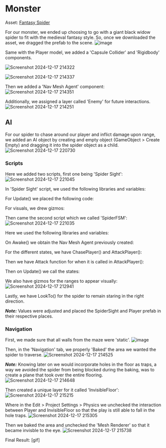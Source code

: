 # Monster
Asset: [Fantasy Spider](https://assetstore.unity.com/packages/3d/characters/animals/insects/fantasy-spider-236418)

For our monster, we ended up choosing to go with a giant black widow spider to fit with the medieval fantasy style. So, once we downloaded the asset, we dragged the prefab to the scene.
![image](https://github.com/user-attachments/assets/43d5740b-c7e1-4bd2-a332-42352f4caa29)

Same with the Player model, we added a 'Capsule Collider' and 'Rigidbody' components.

![Screenshot 2024-12-17 214322](https://github.com/user-attachments/assets/2b28c3ce-8e96-457f-8dc2-bd45cb8d2a4d)

![Screenshot 2024-12-17 214337](https://github.com/user-attachments/assets/64c612c2-7646-4723-81d4-03ebd4babdb0)

Then we added a 'Nav Mesh Agent' component:
![Screenshot 2024-12-17 214351](https://github.com/user-attachments/assets/1748da76-c06f-46ec-91f6-67b5c8e38f30)

Additionally, we assigned a layer called 'Enemy' for future interactions.
![Screenshot 2024-12-17 214251](https://github.com/user-attachments/assets/828bd492-0dc8-4750-9b43-4e8b3a47c16f)

## AI
For our spider to chase around our player and inflict damage upon range, we added an AI object by creating and empty object (GameObject > Create Empty) and dragging it into the spider object as a child.
![Screenshot 2024-12-17 220730](https://github.com/user-attachments/assets/f51b4f5e-d6ce-4bae-832f-32a6350926a8)

### Scripts
Here we added two scripts, first one being 'Spider Sight':
![Screenshot 2024-12-17 221045](https://github.com/user-attachments/assets/fd434b39-7349-4174-a0a3-8b9cc8e8f676)

In 'Spider Sight' script, we used the following libraries and variables:

For Update() we placed the following code:

For visuals, we drew gizmos:

Then came the second script which we called 'SpiderFSM':
![Screenshot 2024-12-17 221035](https://github.com/user-attachments/assets/95897e14-c2fa-4bbc-b12b-cb6e8451b0ef)

Here we used the following libraries and variables:

On Awake() we obtain the Nav Mesh Agent previously created:

For the different states, we have ChasePlayer() and AttackPlayer():

Then we have Attack function for when it is called in AttackPlayer():

Then on Update() we call the states:

We also have gizmos for the ranges to appear visually:
![Screenshot 2024-12-17 212941](https://github.com/user-attachments/assets/8634e194-3230-4722-8a17-09c9ecf751b2)

Lastly, we have LookTo() for the spider to remain staring in the right direction.

___Note:___ Values were adjusted and placed the SpiderSight and Player prefab in their respective places.

### Navigation
First, we made sure that all walls from the maze were 'static'.
![image](https://github.com/user-attachments/assets/61e5561e-2ff2-4a2d-822a-ac5caaf24a77)

Then, in the 'Navigation' tab, we properly 'Baked' the area we wanted the spider to traverse.
![Screenshot 2024-12-17 214525](https://github.com/user-attachments/assets/0834fd1b-5e40-437c-af59-b74942a42f9b)

___Note:___ Knowing later on we would incorporate holes in the floor as traps, a way we avoided the spider from being blocked during the baking, was to create a plane that took over the entire flooring.
![Screenshot 2024-12-17 214648](https://github.com/user-attachments/assets/6f4726cf-9167-4e89-9d5a-47a5d16c9f36)

Then created a unique layer for it called 'InvisibleFloor':
![Screenshot 2024-12-17 215215](https://github.com/user-attachments/assets/318761ec-48a2-4410-9634-ff30ccefb956)

Where in the Edit > Project Settings > Physics we unchecked the interaction between Player and InvisibleFloor so that the play is still able to fall in the hole traps.
![Screenshot 2024-12-17 215305](https://github.com/user-attachments/assets/f5d33244-0857-4043-898c-1984a5d6197a)

Then we baked the area and unchecked the 'Mesh Renderer' so that it became invisble to the eye.
![Screenshot 2024-12-17 215738](https://github.com/user-attachments/assets/41b506db-8956-464d-b06f-eaa16c98dc07)

Final Result:
[gif]

